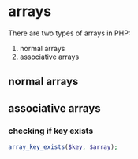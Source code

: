# arrays
There are two types of arrays in PHP:
1. normal arrays
2. associative arrays

## normal arrays


## associative arrays
### checking if key exists
```php
array_key_exists($key, $array);
```
